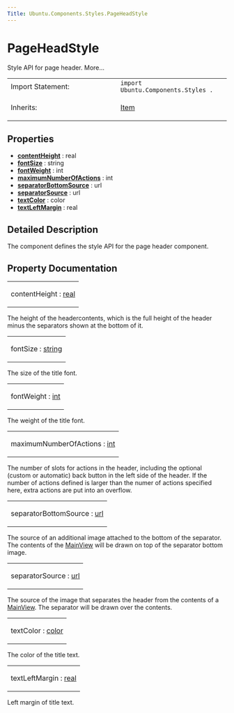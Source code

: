 ```yaml
---
Title: Ubuntu.Components.Styles.PageHeadStyle
---
```

        
PageHeadStyle
=============

<span class="subtitle"></span>
Style API for page header. More...

<table>
<colgroup>
<col width="50%" />
<col width="50%" />
</colgroup>
<tbody>
<tr class="odd">
<td>Import Statement:</td>
<td><code>import Ubuntu.Components.Styles .</code></td>
</tr>
<tr class="even">
<td>Inherits:</td>
<td><p><a href="QtQuick.Item.md">Item</a></p></td>
</tr>
</tbody>
</table>

<span id="properties"></span>
Properties
----------

-   ****[contentHeight](#contentHeight-prop)**** : real
-   ****[fontSize](#fontSize-prop)**** : string
-   ****[fontWeight](#fontWeight-prop)**** : int
-   ****[maximumNumberOfActions](#maximumNumberOfActions-prop)**** : int
-   ****[separatorBottomSource](#separatorBottomSource-prop)**** : url
-   ****[separatorSource](#separatorSource-prop)**** : url
-   ****[textColor](#textColor-prop)**** : color
-   ****[textLeftMargin](#textLeftMargin-prop)**** : real

<span id="details"></span>
Detailed Description
--------------------

The component defines the style API for the page header component.

Property Documentation
----------------------

<table>
<colgroup>
<col width="100%" />
</colgroup>
<tbody>
<tr class="odd">
<td><p><span id="contentHeight-prop"></span><span class="name">contentHeight</span> : <span class="type"><a href="http://qt-project.org/doc/qt-5.3/qml-real.html">real</a></span></p></td>
</tr>
</tbody>
</table>

The height of the headercontents, which is the full height of the header minus the separators shown at the bottom of it.

<table>
<colgroup>
<col width="100%" />
</colgroup>
<tbody>
<tr class="odd">
<td><p><span id="fontSize-prop"></span><span class="name">fontSize</span> : <span class="type"><a href="http://qt-project.org/doc/qt-5.3/qml-string.html">string</a></span></p></td>
</tr>
</tbody>
</table>

The size of the title font.

<table>
<colgroup>
<col width="100%" />
</colgroup>
<tbody>
<tr class="odd">
<td><p><span id="fontWeight-prop"></span><span class="name">fontWeight</span> : <span class="type"><a href="http://qt-project.org/doc/qt-5.3/qml-int.html">int</a></span></p></td>
</tr>
</tbody>
</table>

The weight of the title font.

<table>
<colgroup>
<col width="100%" />
</colgroup>
<tbody>
<tr class="odd">
<td><p><span id="maximumNumberOfActions-prop"></span><span class="name">maximumNumberOfActions</span> : <span class="type"><a href="http://qt-project.org/doc/qt-5.3/qml-int.html">int</a></span></p></td>
</tr>
</tbody>
</table>

The number of slots for actions in the header, including the optional (custom or automatic) back button in the left side of the header. If the number of actions defined is larger than the numer of actions specified here, extra actions are put into an overflow.

<table>
<colgroup>
<col width="100%" />
</colgroup>
<tbody>
<tr class="odd">
<td><p><span id="separatorBottomSource-prop"></span><span class="name">separatorBottomSource</span> : <span class="type"><a href="http://qt-project.org/doc/qt-5.3/qml-url.html">url</a></span></p></td>
</tr>
</tbody>
</table>

The source of an additional image attached to the bottom of the separator. The contents of the [MainView](../Ubuntu.Components.MainView.md) will be drawn on top of the separator bottom image.

<table>
<colgroup>
<col width="100%" />
</colgroup>
<tbody>
<tr class="odd">
<td><p><span id="separatorSource-prop"></span><span class="name">separatorSource</span> : <span class="type"><a href="http://qt-project.org/doc/qt-5.3/qml-url.html">url</a></span></p></td>
</tr>
</tbody>
</table>

The source of the image that separates the header from the contents of a [MainView](../Ubuntu.Components.MainView.md). The separator will be drawn over the contents.

<table>
<colgroup>
<col width="100%" />
</colgroup>
<tbody>
<tr class="odd">
<td><p><span id="textColor-prop"></span><span class="name">textColor</span> : <span class="type"><a href="http://qt-project.org/doc/qt-5.3/qml-color.html">color</a></span></p></td>
</tr>
</tbody>
</table>

The color of the title text.

<table>
<colgroup>
<col width="100%" />
</colgroup>
<tbody>
<tr class="odd">
<td><p><span id="textLeftMargin-prop"></span><span class="name">textLeftMargin</span> : <span class="type"><a href="http://qt-project.org/doc/qt-5.3/qml-real.html">real</a></span></p></td>
</tr>
</tbody>
</table>

Left margin of title text.

